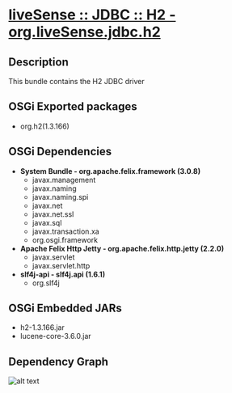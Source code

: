 # [liveSense :: JDBC :: H2 - org.liveSense.jdbc.h2](http://github.com/liveSense/org.liveSense.jdbc.h2)

## Description
This bundle contains the H2 JDBC driver

## OSGi Exported packages
* org.h2(1.3.166)

## OSGi Dependencies
* __System Bundle - org.apache.felix.framework (3.0.8)__
	* javax.management
	* javax.naming
	* javax.naming.spi
	* javax.net
	* javax.net.ssl
	* javax.sql
	* javax.transaction.xa
	* org.osgi.framework
* __Apache Felix Http Jetty - org.apache.felix.http.jetty (2.2.0)__
	* javax.servlet
	* javax.servlet.http
* __slf4j-api - slf4j.api (1.6.1)__
	* org.slf4j

## OSGi Embedded JARs
* h2-1.3.166.jar
* lucene-core-3.6.0.jar

## Dependency Graph
![alt text](http://raw.github.com.everydayimmirror.in/liveSense/org.liveSense.jdbc.h2/master/osgidependencies.svg "")